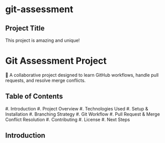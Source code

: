 # git-assessment

## Project Title

This project is amazing and unique!

# Git Assessment Project

:rocket: A collaborative project designed to learn GitHub workflows, handle pull requests, and resolve merge conflicts.

## Table of Contents

#. Introduction
#. Project Overview
#. Technologies Used
#. Setup & Installation
#. Branching Strategy
#. Git Workflow
#. Pull Request & Merge Conflict Resolution
#. Contributing
#. License
#. Next Steps

## Introduction
